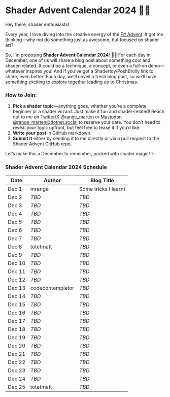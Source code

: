 # Shader Advent Calendar 2024 🎨✨

Hey there, shader enthusiasts!

Every year, I love diving into the creative energy of the [F# Advent](https://sergeytihon.com/fsadvent/). It got me thinking—why not do something just as awesome, but focused on shader art?

So, I’m proposing **Shader Advent Calendar 2024**! 🎅🎄 For each day in December, one of us will share a blog post about something cool and shader-related. It could be a technique, a concept, or even a full-on demo—whatever inspires you! And if you've got a Shadertoy/PoshBrolly link to share, even better! Each day, we’ll unveil a fresh blog post, so we’ll have something exciting to explore together leading up to Christmas.

### How to Join:

1. **Pick a shader topic**—anything goes, whether you’re a complete beginner or a shader wizard. Just make it fun and shader-related! Reach out to me on [Twitter/X @range_marten](https://x.com/range_marten) or [Mastodon @range_marten@dotnet.social](https://dotnet.social/@range_marten) to reserve your date. You don’t need to reveal your topic upfront, but feel free to tease it if you’d like.
2. **Write your post** in GitHub markdown.
3. **Submit it** either by sending it to me directly or via a pull request to the Shader Advent GitHub repo.

Let’s make this a December to remember, packed with shader magic! ✨

### Shader Advent Calendar 2024 Schedule

| Date    | Author          | Blog Title               |
|---------|-----------------|--------------------------|
| Dec 1   | mrange          | Some tricks I learnt     |
| Dec 2   | *TBD*           | *TBD*                    |
| Dec 3   | *TBD*           | *TBD*                    |
| Dec 4   | *TBD*           | *TBD*                    |
| Dec 5   | *TBD*           | *TBD*                    |
| Dec 6   | *TBD*           | *TBD*                    |
| Dec 7   | *TBD*           | *TBD*                    |
| Dec 8   | totetmatt       | *TBD*                    |
| Dec 9   | *TBD*           | *TBD*                    |
| Dec 10  | *TBD*           | *TBD*                    |
| Dec 11  | *TBD*           | *TBD*                    |
| Dec 12  | *TBD*           | *TBD*                    |
| Dec 13  | codecontemplator| *TBD*                    |
| Dec 14  | *TBD*           | *TBD*                    |
| Dec 15  | *TBD*           | *TBD*                    |
| Dec 16  | *TBD*           | *TBD*                    |
| Dec 17  | *TBD*           | *TBD*                    |
| Dec 18  | *TBD*           | *TBD*                    |
| Dec 19  | *TBD*           | *TBD*                    |
| Dec 20  | *TBD*           | *TBD*                    |
| Dec 21  | *TBD*           | *TBD*                    |
| Dec 22  | *TBD*           | *TBD*                    |
| Dec 23  | *TBD*           | *TBD*                    |
| Dec 24  | *TBD*           | *TBD*                    |
| Dec 25  | totetmatt       | *TBD*                    |
